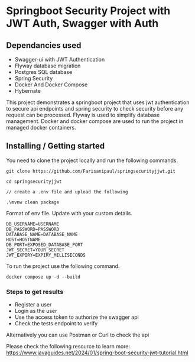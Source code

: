 # Springboot Security Project with JWT Auth, Swagger with Auth #

## Dependancies used

- Swagger-ui with JWT Authentication
- Flyway database migration
- Postgres SQL database
- Spring Security
- Docker And Docker Compose
- Hybernate

This project demonstrates a springboot project that uses jwt authentication to secure api endpoints
and spring security to check security before any request can be processed. Flyway is used to simplify database management.
Docker and docker compose are used to run the project in managed docker containers. 

## Installing / Getting started

You need to clone the project locally and run the following commands.
```
git clone https://github.com/Farisanipaul/springsecurityjjwt.git

cd springsecurityjjwt

// create a .env file and upload the following

.\mvnw clean package    

```

Format of env file. Update with your custom details.
```
DB_USERNAME=USERNAME
DB_PASSWORD=PASSWORD
DATABASE_NAME=DATABASE_NAME
HOST=HOSTNAME
DB_PORT=EXPOSED_DATABASE_PORT
JWT_SECRET=YOUR_SECRET
JWT_EXPIRY=EXPIRY_MILLISECONDS
```

To run the project use the following command.
```
docker compose up -d --build
```

### Steps to get results

- Register a user 
- Login as the user
- Use the access token to authorize the swagger api
- Check the tests endpoint to verify

Alternatively you can use Postman or Curl to check the api

Please check the following resource to learn more: https://www.javaguides.net/2024/01/spring-boot-security-jwt-tutorial.html

